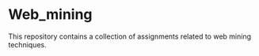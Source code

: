 # Web_mining
This repository contains a collection of assignments related to web mining techniques.
